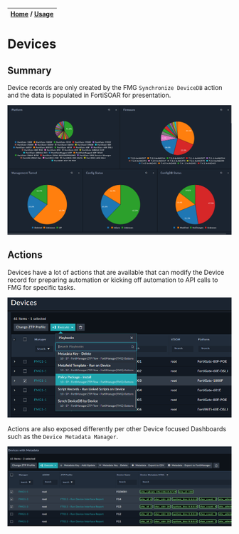 | [Home](../../README.md) / [Usage](../usage.md) |
|------------------------------------------------|

# Devices

## Summary

Device records are only created by the FMG `Synchronize DeviceDB` action and the data is populated in FortiSOAR for presentation. 

![](../res/modules/devices-summary.png)

## Actions

Devices have a lot of actions that are available that can modify the Device record for preparing automation or kicking off automation to API calls to FMG for specific tasks. 

![](../res/modules/devices-summary-actions.png)

Actions are also exposed differently per other Device focused Dashboards such as the `Device Metadata Manager`. 

![](../res/modules/devices-metadata-manager.png)